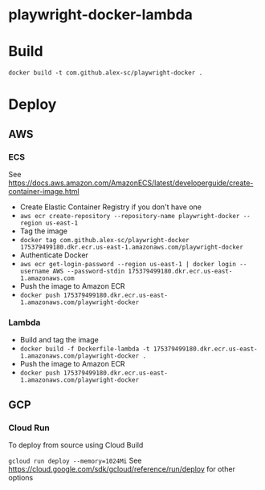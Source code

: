 # playwright-docker-lambda

# Build

```docker build -t com.github.alex-sc/playwright-docker .```

# Deploy

## AWS
### ECS
See https://docs.aws.amazon.com/AmazonECS/latest/developerguide/create-container-image.html
- Create Elastic Container Registry if you don't have one
- `aws ecr create-repository --repository-name playwright-docker --region us-east-1`
- Tag the image
- `docker tag com.github.alex-sc/playwright-docker 175379499180.dkr.ecr.us-east-1.amazonaws.com/playwright-docker`
- Authenticate Docker
- `aws ecr get-login-password --region us-east-1 | docker login --username AWS --password-stdin 175379499180.dkr.ecr.us-east-1.amazonaws.com`
- Push the image to Amazon ECR
- `docker push 175379499180.dkr.ecr.us-east-1.amazonaws.com/playwright-docker`

### Lambda
- Build and tag the image
- `docker build -f Dockerfile-lambda -t 175379499180.dkr.ecr.us-east-1.amazonaws.com/playwright-docker .`
- Push the image to Amazon ECR
- `docker push 175379499180.dkr.ecr.us-east-1.amazonaws.com/playwright-docker`


## GCP

### Cloud Run
To deploy from source using Cloud Build

```gcloud run deploy --memory=1024Mi```
See https://cloud.google.com/sdk/gcloud/reference/run/deploy for other options
